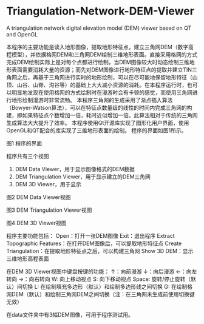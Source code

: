 # Triangulation-Network-DEM-Viewer
A triangulation network digital elevation model (DEM) viewer based on QT and OpenGL

本程序的主要功能是读入地形图像，提取地形特征点，建立三角网DEM（数字高程模型），并依据格网DEM和三角网DEM绘制三维地形表面。直接采用格网的方式完成DEM绘制实际上是对每个点都进行绘制，当DEM图像较大时动态绘制三维地形表面需要消耗大量的资源；而先对DEM图像进行地形特征点的提取并建立TIN三角网之后，再基于三角网进行实时的地形绘制，可以在尽可能地保留地形特征（山顶、山谷、山脊、沟谷等）的基础上大大减小资源的消耗。在本程序运行时，也可以明显地发现在使用格网的方式绘制时在漫游时会有卡顿的感觉，而使用三角网进行地形绘制漫游时非常流畅。
本程序三角网的生成采用了渐点插入算法（Bowyer-Watson算法），可以在特征点数量级的线性的时间内完成三角网的构建，即如果特征点个数增加一倍，耗时近似增加一倍。此算法相对于传统的三角网生成算法大大提升了效率。
本程序使用Qt开源库实现了图形化用户界面，使用OpenGL和QT配合的库实现了三维地形表面的绘制。
程序的界面如图1所示。
 
图1 程序的界面

程序共有三个视图
1.	DEM Data Viewer，用于显示图像格式的DEM数据
2.	DEM Triangulation Viewer，用于显示建立的DEM三角网
3.	DEM 3D Viewer，用于显示
 
图2 DEM Data Viewer视图
 
图3 DEM Triangulation Viewer视图
 
图4 DEM 3D Viewer视图

程序主要功能包括：
Open：打开一张DEM图像
Exit：退出程序
Extract Topographic Features：在打开DEM图像后，可以提取地形特征点
Create Triangulation：在提取地形特征点之后，可以构建三角网
Show 3D DEM：显示三维地形高程表面

在DEM 3D Viewer视图中键盘按键的功能：
↑：向前漫游
↓：向后漫游
←：向左转向
→：向右转向
W: 向上移动视点
S: 向下移动视点
Space: 旋转/停止旋转（默认）间切换
L: 在绘制填充多边形（默认）和绘制多边形线之间切换
G: 在绘制格网DEM（默认）和绘制三角网DEM之间切换（注：在三角网未生成前使用切换键无效）

在data文件夹中有3幅DEM图像，可用于程序测试用。

